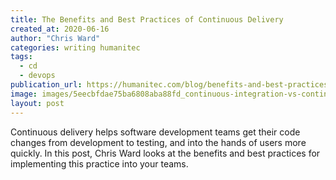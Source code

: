 ```yaml
---
title: The Benefits and Best Practices of Continuous Delivery
created_at: 2020-06-16
author: "Chris Ward"
categories: writing humanitec
tags: 
  - cd
  - devops
publication_url: https://humanitec.com/blog/benefits-and-best-practices-of-continuous-delivery
image: images/5eecbfdae75ba6808aba88fd_continuous-integration-vs-continuous-delivery-vs-continuous-deployment-humanitec.png
layout: post
---
```

Continuous delivery helps software development teams get their code changes from development to testing, and into the hands of users more quickly. In this post, Chris Ward looks at the benefits and best practices for implementing this practice into your teams.